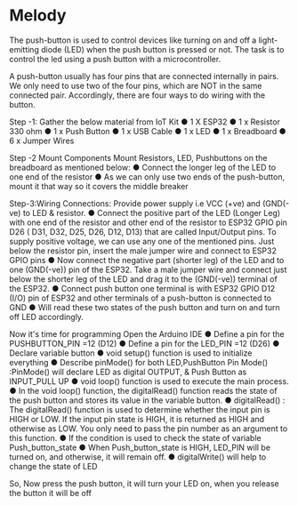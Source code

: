 # Melody
The push-button is used to control devices like turning on and off a light-emitting diode (LED) when the push button is pressed or not.
The task is to control the led using a push button with a microcontroller.

A push-button usually has four pins that are connected internally in pairs.
We only need to use two of the four pins, which are NOT in the same connected pair. Accordingly, there are four ways to do wiring with the button.

Step -1: Gather the below material from IoT Kit
● 1 X ESP32
● 1 x Resistor 330 ohm
● 1 x Push Button
● 1 x USB Cable
● 1 x LED
● 1 x Breadboard
● 6 x Jumper Wires

Step -2 Mount Components
Mount Resistors, LED, Pushbuttons on the breadboard as mentioned below:
● Connect the longer leg of the LED to one end of the resistor
● As we can only use two ends of the push-button, mount it that way so it covers the middle breaker

Step-3:Wiring Connections:
Provide power supply i.e VCC (+ve) and (GND(-ve) to LED & resistor.
● Connect the positive part of the LED (Longer Leg) with one end of the resistor and other end of the resistor to ESP32 GPIO pin D26 ( D31, D32, D25, D26, D12, D13) that are called Input/Output pins. To supply positive voltage, we can use any one of the mentioned pins. Just below the resistor pin, insert the male jumper wire and connect to ESP32 GPIO pins
● Now connect the negative part (shorter leg) of the LED and to one (GND(-ve)) pin of the ESP32. Take a male jumper wire and connect just below the shorter leg of the LED and drag it to the (GND(-ve)) terminal of the ESP32.
● Connect push button one terminal is with ESP32 GPIO D12 (I/O) pin of ESP32 and other terminals of a push-button is connected to GND
● Will read these two states of the push button and turn on and turn off LED accordingly.

Now it's time for programming
Open the Arduino IDE
● Define a pin for the PUSHBUTTON_PIN =12 (D12)
● Define a pin for the LED_PIN =12 (D26)
● Declare variable button
● void setup() function is used to initialize everything
● Describe pinMode() for both LED,PushButton Pin Mode() :PinMode() will declare LED as digital OUTPUT, & Push Button as INPUT_PULL UP
● void loop() function is used to execute the main process.
● In the void loop() function, the digitalRead() function reads the state of the push button and stores its value in the variable button.
● digitalRead() : The digitalRead() function is used to determine whether the input pin is HIGH or LOW. If the input pin state is HIGH, it is returned as HIGH and otherwise as LOW. You only need to pass the pin number as an argument to this function.
● If the condition is used to check the state of variable Push_button_state
● When Push_button_state is HIGH, LED_PIN will be turned on, and otherwise, it will remain off.
● digitalWrite() will help to change the state of LED

So, Now press the push button, it will turn your LED on, when you release the button it will be off
